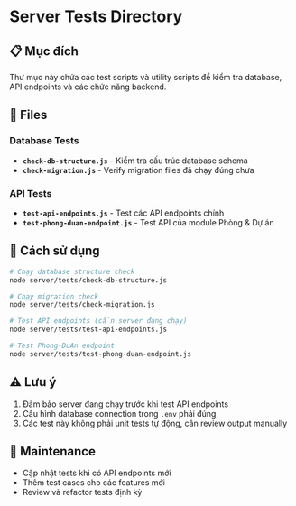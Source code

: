 # Server Tests Directory

## 📋 Mục đích
Thư mục này chứa các test scripts và utility scripts để kiểm tra database, API endpoints và các chức năng backend.

## 📁 Files

### Database Tests
- **`check-db-structure.js`** - Kiểm tra cấu trúc database schema
- **`check-migration.js`** - Verify migration files đã chạy đúng chưa

### API Tests
- **`test-api-endpoints.js`** - Test các API endpoints chính
- **`test-phong-duan-endpoint.js`** - Test API của module Phòng & Dự án

## 🚀 Cách sử dụng

```bash
# Chạy database structure check
node server/tests/check-db-structure.js

# Chạy migration check
node server/tests/check-migration.js

# Test API endpoints (cần server đang chạy)
node server/tests/test-api-endpoints.js

# Test Phong-DuAn endpoint
node server/tests/test-phong-duan-endpoint.js
```

## ⚠️ Lưu ý

1. Đảm bảo server đang chạy trước khi test API endpoints
2. Cấu hình database connection trong `.env` phải đúng
3. Các test này không phải unit tests tự động, cần review output manually

## 🔄 Maintenance

- Cập nhật tests khi có API endpoints mới
- Thêm test cases cho các features mới
- Review và refactor tests định kỳ
